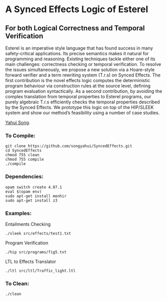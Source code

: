 # A Synced Effects Logic of Esterel

## For both Logical Correctness and Temporal Verification


Esterel is an imperative style language that has found success in many safety-critical applications. Its precise semantics makes it natural for programming and reasoning. Existing techniques tackle either one of its main challenges: correctness checking or temporal verification. To resolve the issues simultaneously, we propose a new solution via a Hoare-style forward verifier and a term rewriting system (T.r.s) on Synced Effects. The first contribution is the novel effects logic computes the deterministic program behaviour via construction rules at the source level, defining program evaluation syntactically. As a second contribution, by avoiding the complex translation from temporal properties to Esterel programs, our purely algebraic T.r.s efficiently checks the temporal properties described by the Synced Effects. We prototype this logic on top of the HIP/SLEEK system and show our method’s feasibility using a number of case studies.

[Yahui Song](https://www.comp.nus.edu.sg/~yahuis/).

### To Compile:

```
git clone https://github.com/songyahui/SyncedEffects.git
cd SyncedEffects
chmod 755 clean 
chmod 755 compile 
./compile
```

### Dependencies:

```
opam switch create 4.07.1
eval $(opam env)
sudo apt-get install menhir
sudo apt-get install z3
```

### Examples:

Entailments Checking 

```
./sleek src/effects/test1.txt 
```

Program Verification

```
./hip src/programs/fig5.txt
```

LTL to Effects Translator

```
./ltl src/ltl/Traffic_light.ltl 
```

### To Clean:

``` 
./clean
```

 
